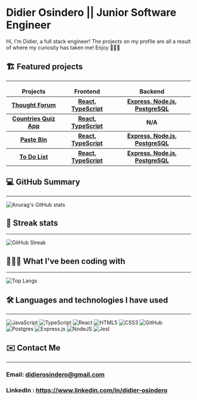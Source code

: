 # Didier Osindero || Junior Software Engineer

Hi, I'm Didier, a full stack engineer! The projects on my profile are all a result of where my curiosity has taken me! Enjoy 🤾🏾‍♂️

## 🏗️ Featured projects
<hr>

<table>
  <thead align="center">
    <tr border: none;>
      <td><b>Projects</b></td>
      <td><b>Frontend</b></td>
      <td><b>Backend</b></td>
      <!--<td><b>Documentation</b></td>-->
    </tr>
  </thead>
  <tbody>
   <tbody align="center">
    <tr>
      <td><a href="https://thought-forum.netlify.app/" target="_blank"><b>Thought Forum<b></a></td>
      <td><a href="https://github.com/DidierOsindero/thoughtForum-fe"><b>React, TypeScript</b></a></td>
      <td><a href="https://github.com/DidierOsindero/thoughtForum-be"><b>Express, Node.js, PostgreSQL</b></a></td>
    </tr>
  </tbody>
  <tbody align="center">
    <tr>
      <td><a href="https://didier-countries-app.netlify.app/" target="_blank"><b>Countries Quiz App<b></a></td>
      <td><a href="https://github.com/DidierOsindero/countriesApp"><b>React, TypeScript</b></a></td>
      <td><b>N/A</b></a></td>
      <!--<td><a href="addlinkhere"><b>Documentation</b></a></td>-->
    </tr>
    <tbody align="center">
    <tr>
      <td><a href="https://didier-maria-pastebin.netlify.app" target="_blank"><b>Paste Bin<b></a></td>
      <td><a href="https://github.com/DidierOsindero/paste-bin-frontend"><b>React, TypeScript</b></a></td>
      <td><a href="https://github.com/DidierOsindero/paste-bin-api"><b>Express, Node.js, PostgreSQL</b></a></td>
    </tr>
  </tbody>
    <tbody align="center">
    <tr>
      <td><a href="https://didier-to-do-list-frontend.netlify.app/" target="_blank"><b>To Do List<b></a></td>
      <td><a href="https://github.com/DidierOsindero/to-do-list-front-end"><b>React, TypeScript</b></a></td>
      <td><a href="https://github.com/DidierOsindero/to-do-list-backend"><b>Express, Node.js, PostgreSQL</b></a></td>
    </tr>
  </tbody>
</table>

## 💻 GitHub Summary
<hr>

![Anurag's GitHub stats](https://github-readme-stats.vercel.app/api?username=DidierOsindero&count_private=true&show_icons=true&theme=midnight-purple&card_width=550)

## 🔬 Streak stats

<hr>

![GitHub Streak](https://streak-stats.demolab.com/?user=DidierOsindero&theme=midnight-purple)

## 👨🏾‍💻 What I've been coding with

<hr>

![Top Langs](https://github-readme-stats.vercel.app/api/top-langs/?username=DidierOsindero&layout=compact&theme=midnight-purple&card_width=500)


## 🛠️ Languages and technologies I have used
<hr>

![JavaScript](https://img.shields.io/badge/javascript-%23323330.svg?style=for-the-badge&logo=javascript&logoColor=%23F7DF1E)
![TypeScript](https://img.shields.io/badge/typescript-%23007ACC.svg?style=for-the-badge&logo=typescript&logoColor=white)
![React](https://img.shields.io/badge/react-%2320232a.svg?style=for-the-badge&logo=react&logoColor=%2361DAFB)
![HTML5](https://img.shields.io/badge/html5-%23E34F26.svg?style=for-the-badge&logo=html5&logoColor=white)
![CSS3](https://img.shields.io/badge/css3-%231572B6.svg?style=for-the-badge&logo=css3&logoColor=white)
![GitHub](https://img.shields.io/badge/github-%23121011.svg?style=for-the-badge&logo=github&logoColor=white)
![Postgres](https://img.shields.io/badge/postgres-%23316192.svg?style=for-the-badge&logo=postgresql&logoColor=white)
![Express.js](https://img.shields.io/badge/express.js-%23404d59.svg?style=for-the-badge&logo=express&logoColor=%2361DAFB)
![NodeJS](https://img.shields.io/badge/node.js-6DA55F?style=for-the-badge&logo=node.js&logoColor=white)
![Jest](https://img.shields.io/badge/-jest-%23C21325?style=for-the-badge&logo=jest&logoColor=white)


## ✉️ Contact Me
<hr>

### Email: didierosindero@gmail.com
### LinkedIn : <a href= "https://www.linkedin.com/in/didier-osindero"> https://www.linkedin.com/in/didier-osindero </a>
<!--
**DidierOsindero/DidierOsindero** is a ✨ _special_ ✨ repository because its `README.md` (this file) appears on your GitHub profile.

Here are some ideas to get you started:

- 🔭 I’m currently working on ...
- 🌱 I’m currently learning ...
- 👯 I’m looking to collaborate on ...
- 🤔 I’m looking for help with ...
- 💬 Ask me about ...
- 📫 How to reach me: ...
- 😄 Pronouns: ...
- ⚡ Fun fact: ...
-->

